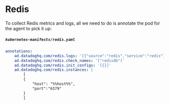 Redis
==========

To collect Redis metrics and logs, all we need to do is annotate the pod for the agent to pick it up:


##### **`kubernetes-manifests/redis.yaml`**
```yaml
annotations:
    ad.datadoghq.com/redis.logs: '[{"source":"redis","service":"redis"}]'
    ad.datadoghq.com/redis.check_names: '["redisdb"]'
    ad.datadoghq.com/redis.init_configs: '[{}]'
    ad.datadoghq.com/redis.instances: |
        [
        {
            "host": "%%host%%",
            "port":"6379"
        }
        ]
```